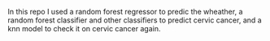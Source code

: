 In this repo I used a random forest regressor to predic the wheather, a random forest classifier and other classifiers to predict cervic cancer, and a knn model to check it on cervic cancer again.
